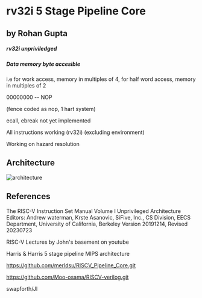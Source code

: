 # rv32i 5 Stage Pipeline Core
## by Rohan Gupta

##### rv32i unpriviledged
##### Data memory byte accesible
i.e for work access, memory in multiples of 4, for half word access, memory in multiples of 2

00000000 -- NOP

(fence coded as nop, 1 hart system)

ecall, ebreak not yet implemented

All instructions working (rv32i) (excluding environment)

Working on hazard resolution

## Architecture
![architecture](https://github.com/Rohan7Gupta/rv32_5_Stage_Pipeline/blob/main/RV32%205-stage%20pipeline%20data-path%20(14).png)

## References

The RISC-V Instruction Set Manual Volume I Unprivileged Architecture
 Editors: Andrew waterman, Krste Asanovic, SiFive, Inc., CS Division, EECS Department, University of California, Berkeley
 Version 20191214, Revised 20230723

RISC-V Lectures by John's basement on youtube

Harris & Harris 5 stage pipeline MIPS architecture

https://github.com/merldsu/RISCV_Pipeline_Core.git

https://github.com/Moo-osama/RISCV-verilog.git

swapforth/JI
